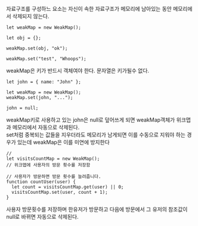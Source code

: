 자료구조를 구성하느 요소는 자신이 속한 자료구조가 메모리에 남아있는 동안 메모리에서 삭제되지 않는다.<br>
```
let weakMap = new WeakMap();

let obj = {};

weakMap.set(obj, "ok");

weakMap.set("test", "Whoops"); 
```
weakMap은 키가 반드시 객체여야 한다. 문자열은 키가될수 없다.<br>
```
let john = { name: "John" };

let weakMap = new WeakMap();
weakMap.set(john, "...");

john = null;
```
weakMap키로 사용하고 있는 john은 null로 덮어쓰게 되면 weakMap객체가 위크맵과 메모리에서 자동으로 삭제된다.<br>
set처럼 중복되는 값들을 지우더라도 메모리가 남게되면 이를 수동으로 지워야 하는 경우가 있는데 weakMap은 이를 미연에 방지한다<br>
```
//
let visitsCountMap = new WeakMap();
// 위크맵에 사용자의 방문 횟수를 저장함

// 사용자가 방문하면 방문 횟수를 늘려줍니다.
function countUser(user) {
  let count = visitsCountMap.get(user) || 0;
  visitsCountMap.set(user, count + 1);
}
```
사용자 방문횟수를 저장하며 한유저가 방문하고 다음에 방문에서 그 유저의 참조값이 null로 바뀌면 자동으로 삭제된다.
